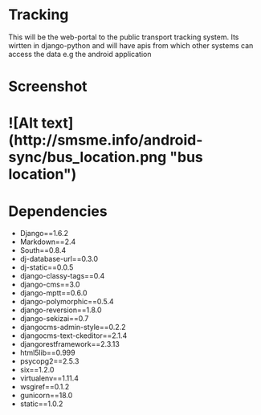 Tracking
========

This will be the web-portal to the public transport tracking system. Its wirtten in django-python and will have apis from which other systems can access the data e.g the android application

<h1>Screenshot<h1>
![Alt text](http://smsme.info/android-sync/bus_location.png "bus location")

<h1>Dependencies</h1>
<ul>
<li>Django==1.6.2</li>
<li>Markdown==2.4</li>
<li>South==0.8.4</li>
<li>dj-database-url==0.3.0</li>
<li>dj-static==0.0.5</li>
<li>django-classy-tags==0.4</li>
<li>django-cms==3.0</li>
<li>django-mptt==0.6.0</li>
<li>django-polymorphic==0.5.4</li>
<li>django-reversion==1.8.0</li>
<li>django-sekizai==0.7</li>
<li>djangocms-admin-style==0.2.2</li>
<li>djangocms-text-ckeditor==2.1.4</li>
<li>djangorestframework==2.3.13</li>
<li>html5lib==0.999</li>
<li>psycopg2==2.5.3</li>
<li>six==1.2.0</li>
<li>virtualenv==1.11.4</li>
<li>wsgiref==0.1.2</li>
<li>gunicorn==18.0</li>
<li>static==1.0.2</li>
</ul>
